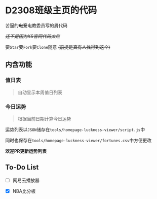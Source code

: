 # D2308班级主页的代码

苦逼的~~电竞~~电教委员写的屑代码

*~~还不是因为XS官网代码太烂~~*

要`Star`要`Fork`要`Clone`随意 ~~(前提是真有人找得到这个)~~

## 内含功能

### 值日表

> 自动显示本周值日列表

### 今日运势

> 根据当前日期计算今日运势

运势列表以`JSON`储存在`tools/homepage-luckness-viewer/script.js`中

同时也保存在`tools/homepage-luckness-viewer/fortunes.csv`中方便更改

**欢迎PR更新运势列表**
    
## To-Do List

- [ ] 网易云播放器

- [x] NBA比分板
